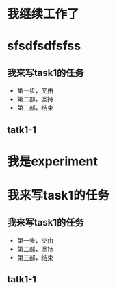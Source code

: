 # 我继续工作了

# sfsdfsdfsfss

## 我来写task1的任务

- 第一步，交由
- 第二部，坚持
- 第三部，结束

## tatk1-1





# 我是experiment

# 我来写task1的任务


## 我来写task1的任务


- 第一步，交由
- 第二部，坚持
- 第三部，结束


## tatk1-1


